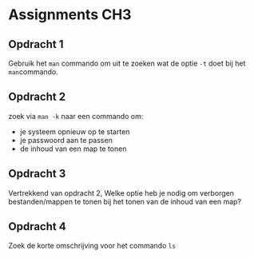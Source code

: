 # Assignments CH3
## Opdracht 1
Gebruik het `man` commando om uit te zoeken wat de optie `-t` doet bij het `man`commando.

## Opdracht 2
zoek via `man -k` naar een commando om:
- je systeem opnieuw op te starten
- je passwoord aan te passen
- de inhoud van een map te tonen

## Opdracht 3
Vertrekkend van opdracht 2, Welke optie heb je nodig om verborgen bestanden/mappen te tonen bij het tonen van de inhoud van een map?

## Opdracht 4 
Zoek de korte omschrijving voor het commando `ls`
